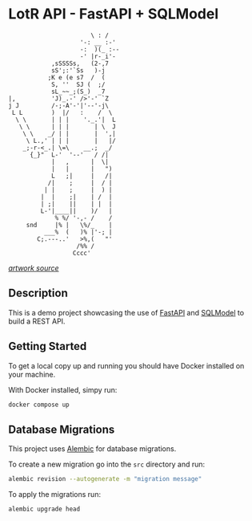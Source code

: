 # LotR API - FastAPI + SQLModel

```
                       \ : /
                    '-: __ :-'
                    -:  )(_ :--
                    -' |r-_i'-
            ,sSSSSs,   (2-,7
            sS';:'`Ss   )-j
           ;K e (e s7  /  (
            S, ''  SJ (  ;/
            sL_~~_;(S_)  _7
|,          'J)_.-' />'-' `Z
j J         /-;-A'-'|'--'-j\
 L L        )  |/   :    /  \
  \ \       | | |    '._.'|  L
   \ \      | | |       | \  J
    \ \    _/ | |       |  ',|
     \ L.,' | | |       |   |/
    _;-r-<_.| \=\    __.;  _/
      {_}"  L-'  '--'   / /|
            |   ,      |  \|
            |   |      |   ")
            L   ;|     |   /|
           /|    ;     |  / |
          | |    ;     |  ) |
         |  |    ;|    | /  |
         | ;|    ||    | |  |
         L-'|____||    )/   |
             % %/ '-,- /    /
     snd     |% |   \%/_    |
          ___%  (   )% |'-; |
        C;.---..'   >%,(   "'
                   /%% /
                  Cccc'
```
*[artwork source](https://www.asciiart.eu/books/lord-of-the-rings)*

## Description

This is a demo project showcasing the use of [FastAPI](https://fastapi.tiangolo.com/) and [SQLModel](https://sqlmodel.tiangolo.com/) to build a REST API.


## Getting Started

To get a local copy up and running you should have Docker installed on your machine.

With Docker installed, simpy run:

```bash
docker compose up
```

## Database Migrations

This project uses [Alembic](https://alembic.sqlalchemy.org/en/latest/) for database migrations.

To create a new migration go into the `src` directory and run:

```bash
alembic revision --autogenerate -m "migration message"
```

To apply the migrations run:

```bash
alembic upgrade head
```
